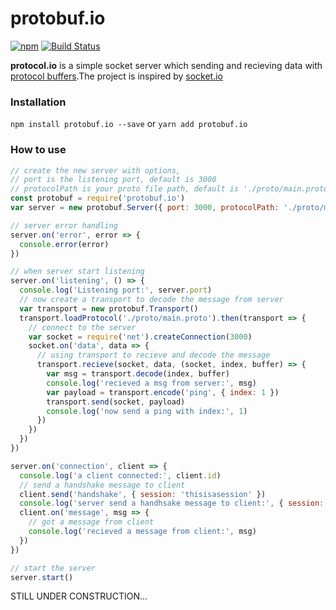 # protobuf.io

[![npm](https://img.shields.io/npm/v/protobuf.io.svg)](https://github.com/sleep2death/protobuf.io)
[![Build Status](https://travis-ci.com/sleep2death/protobuf.io.svg?branch=master)](https://travis-ci.org/sleep2death/protobuf.io)

**protocol.io** is a simple socket server which sending and recieving data with [protocol buffers](https://developers.google.com/protocol-buffers/).The project is inspired by [socket.io](https://github.com/socketio/socket.io/)
### Installation
`npm install protobuf.io --save` or `yarn add protobuf.io`
### How to use
```javascript
// create the new server with options,
// port is the listening port, default is 3000
// protocolPath is your proto file path, default is './proto/main.proto'
const protobuf = require('protobuf.io')
var server = new protobuf.Server({ port: 3000, protocolPath: './proto/main.proto' })

// server error handling
server.on('error', error => {
  console.error(error)
})

// when server start listening
server.on('listening', () => {
  console.log('Listening port:', server.port)
  // now create a transport to decode the message from server
  var transport = new protobuf.Transport()
  transport.loadProtocol('./proto/main.proto').then(transport => {
    // connect to the server
    var socket = require('net').createConnection(3000)
    socket.on('data', data => {
      // using transport to recieve and decode the message
      transport.recieve(socket, data, (socket, index, buffer) => {
        var msg = transport.decode(index, buffer)
        console.log('recieved a msg from server:', msg)
        var payload = transport.encode('ping', { index: 1 })
        transport.send(socket, payload)
        console.log('now send a ping with index:', 1)
      })
    })
  })
})

server.on('connection', client => {
  console.log('a client connected:', client.id)
  // send a handshake message to client
  client.send('handshake', { session: 'thisisasession' })
  console.log('server send a handhsake message to client:', { session: 'this is a session' })
  client.on('message', msg => {
    // got a message from client
    console.log('recieved a message from client:', msg)
  })
})

// start the server
server.start()

```

STILL UNDER CONSTRUCTION...
